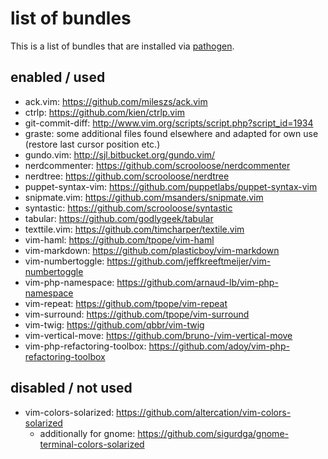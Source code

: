 # list of bundles

This is a list of bundles that are installed via [pathogen](https://github.com/tpope/vim-pathogen).

## enabled / used

- ack.vim: https://github.com/mileszs/ack.vim
- ctrlp: https://github.com/kien/ctrlp.vim
- git-commit-diff: http://www.vim.org/scripts/script.php?script_id=1934
- graste: some additional files found elsewhere and adapted for own use (restore last cursor position etc.)
- gundo.vim: http://sjl.bitbucket.org/gundo.vim/
- nerdcommenter: https://github.com/scrooloose/nerdcommenter
- nerdtree: https://github.com/scrooloose/nerdtree
- puppet-syntax-vim: https://github.com/puppetlabs/puppet-syntax-vim
- snipmate.vim: https://github.com/msanders/snipmate.vim
- syntastic: https://github.com/scrooloose/syntastic
- tabular: https://github.com/godlygeek/tabular
- texttile.vim: https://github.com/timcharper/textile.vim
- vim-haml: https://github.com/tpope/vim-haml
- vim-markdown: https://github.com/plasticboy/vim-markdown
- vim-numbertoggle: https://github.com/jeffkreeftmeijer/vim-numbertoggle
- vim-php-namespace: https://github.com/arnaud-lb/vim-php-namespace
- vim-repeat: https://github.com/tpope/vim-repeat
- vim-surround: https://github.com/tpope/vim-surround
- vim-twig: https://github.com/qbbr/vim-twig
- vim-vertical-move: https://github.com/bruno-/vim-vertical-move
- vim-php-refactoring-toolbox: https://github.com/adoy/vim-php-refactoring-toolbox

## disabled / not used

- vim-colors-solarized: https://github.com/altercation/vim-colors-solarized
    - additionally for gnome: https://github.com/sigurdga/gnome-terminal-colors-solarized
